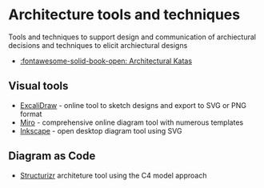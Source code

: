 # Architecture tools and techniques

Tools and techniques to support design and communication of archiectural decisions and techniques to elicit archiectural designs


- [:fontawesome-solid-book-open: Architectural Katas](kata/index.md)

## Visual tools

- [ExcaliDraw](https://excalidraw.com/) - online tool to sketch designs and export to SVG or PNG format
- [Miro](https://miro.com/) - comprehensive online diagram tool with numerous templates
- [Inkscape](https://inkscape.org/) - open desktop diagram tool using SVG


## Diagram as Code

- [Structurizr](structurizr.md) architeture tool using the C4 model approach

